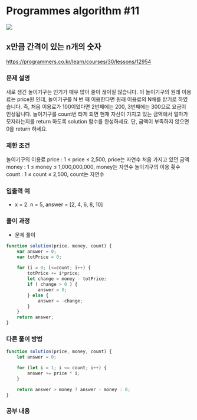 # Programmes algorithm #11

<img src="https://img.shields.io/badge/JavaScript-FDC813?style=flat&logo=JavaScript&logoColor=black"/>

## x만큼 간격이 있는 n개의 숫자

https://programmers.co.kr/learn/courses/30/lessons/12954

### 문제 설명

새로 생긴 놀이기구는 인기가 매우 많아 줄이 끊이질 않습니다. 이 놀이기구의 원래 이용료는 price원 인데, 놀이기구를 N 번 째 이용한다면 원래 이용료의 N배를 받기로 하였습니다. 즉, 처음 이용료가 100이었다면 2번째에는 200, 3번째에는 300으로 요금이 인상됩니다.
놀이기구를 count번 타게 되면 현재 자신이 가지고 있는 금액에서 얼마가 모자라는지를 return 하도록 solution 함수를 완성하세요.
단, 금액이 부족하지 않으면 0을 return 하세요.

### 제한 조건

놀이기구의 이용료 price : 1 ≤ price ≤ 2,500, price는 자연수
처음 가지고 있던 금액 money : 1 ≤ money ≤ 1,000,000,000, money는 자연수
놀이기구의 이용 횟수 count : 1 ≤ count ≤ 2,500, count는 자연수

### 입출력 예

- x = 2. n = 5, answer = [2, 4, 6, 8, 10]

### 풀이 과정

- 문제 풀이

```javascript
function solution(price, money, count) {
    var answer = 0;
    var totPrice = 0;
    
    for (i = 0; i<=count; i++) {
        totPrice += i*price;
        let change = money - totPrice;
        if ( change > 0 ) {
            answer = 0;
        } else {
            answer = -change;
        }
    }
    return answer;
}
```
### 다른 풀이 방법
```javascript
function solution(price, money, count) {
    let answer = 0;

    for (let i = 1; i <= count; i++) {
        answer += price * i;
    }

    return answer > money ? answer - money : 0;
}
```


### 공부 내용

